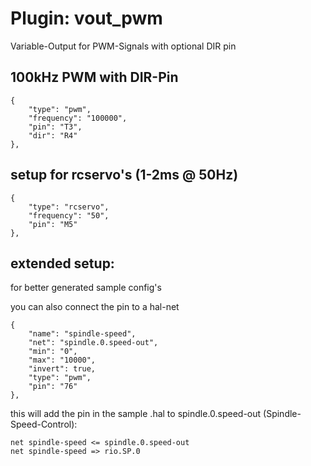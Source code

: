 # Plugin: vout_pwm

Variable-Output for PWM-Signals with optional DIR pin

## 100kHz PWM with DIR-Pin

```
{
    "type": "pwm",
    "frequency": "100000",
    "pin": "T3",
    "dir": "R4"
},
```

## setup for rcservo's (1-2ms @ 50Hz)

```
{
    "type": "rcservo",
    "frequency": "50",
    "pin": "M5"
},
```

##  extended setup:

for better generated sample config's

you can also connect the pin to a hal-net

```
{
    "name": "spindle-speed",
    "net": "spindle.0.speed-out",
    "min": "0",
    "max": "10000",
    "invert": true,
    "type": "pwm",
    "pin": "76"
},
```

this will add the pin in the sample .hal to spindle.0.speed-out (Spindle-Speed-Control):

```
net spindle-speed <= spindle.0.speed-out
net spindle-speed => rio.SP.0
```
